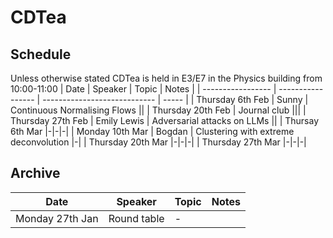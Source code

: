 # CDTea

## Schedule
Unless otherwise stated CDTea is held in E3/E7 in the Physics building from 10:00-11:00
| Date              | Speaker           | Topic                        | Notes |
| ----------------- | ----------------- | ---------------------------- | ----- |
| Thursday 6th Feb  | Sunny             | Continuous Normalising Flows ||
| Thursday 20th Feb | Journal club      |||
| Thursday 27th Feb | Emily Lewis       | Adversarial attacks on LLMs  ||
| Thursay 6th Mar   |-|-|-|
| Monday 10th Mar   | Bogdan | Clustering with extreme deconvolution |-|
| Thursday 20th Mar |-|-|-|
| Thursday 27th Mar |-|-|-|

## Archive
| Date              | Speaker           | Topic                        | Notes |
| ----------------- | ----------------- | ---------------------------- | ----- |
| Monday 27th Jan   | Round table       | -                            ||
